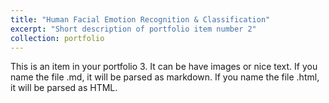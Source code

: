 ```yaml
---
title: "Human Facial Emotion Recognition & Classification"
excerpt: "Short description of portfolio item number 2"
collection: portfolio
---
```


This is an item in your portfolio 3. It can be have images or nice text. If you name the file .md, it will be parsed as markdown. If you name the file .html, it will be parsed as HTML. 
